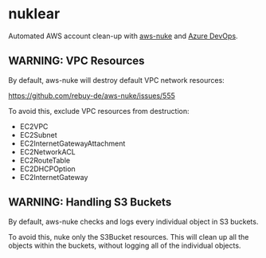 # nuklear

Automated AWS account clean-up with [aws-nuke](https://github.com/rebuy-de/aws-nuke) and [Azure DevOps](https://azure.microsoft.com/en-gb/services/devops/).

## WARNING: VPC Resources

By default, aws-nuke will destroy default VPC network resources:

https://github.com/rebuy-de/aws-nuke/issues/555

To avoid this, exclude VPC resources from destruction:

- EC2VPC
- EC2Subnet
- EC2InternetGatewayAttachment
- EC2NetworkACL
- EC2RouteTable
- EC2DHCPOption
- EC2InternetGateway

## WARNING: Handling S3 Buckets

By default, aws-nuke checks and logs every individual object in S3 buckets.

To avoid this, nuke only the S3Bucket resources. This will clean up all the objects within the buckets, without logging all of the individual objects.
